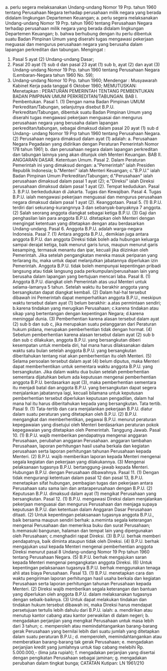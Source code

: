  a. perlu segera melaksanakan Undang-undang Nomor 19 Prp. tahun 1960 tentang Perusahaan Negara terhadap perusahaan milik negara yang berada didalam lingkungan Departemen Keuangan; a. perlu segera melaksanakan Undang-undang Nomor 19 Prp. tahun 1960 tentang Perusahaan Negara terhadap perusahaan milik negara yang berada didalam lingkungan Departemen Keuangan;
b. bahwa berhubung dengan itu perlu dibentuk suatu Badan Pimpinan Umum yang diserahi tugas mengawasi pekerjaan meguasai dan mengurus perusahaan negara yang berusaha dalam lapangan perkreditan dan tabungan. Mengingat :
1. Pasal 5 ayat (2) Undang-undang Dasar;
2. Pasal 20 ayat (1) sub d dan pasal 23 ayat (1) sub b, ayat (2) dan ayat (3) Undang-undang Nomor 19 Prp. tahun 1960 tentang Perusahaan Negara (Lembaran-Negara tahun 1960 No. 59);
3. Undang-undang Nomor 10 Prp. tahun 1960; Mendengar : Musyawarah Kabinet Kerja pada tanggal 6 Oktober 1960;
MEMUTUSKAN:
 Menetapkan : PERATURAN PEMERINTAH TENTANG PEMBENTUKAN BADAN PIMPINAN UMUM PERKREDITAN/TABUNGAN. BAB I. Pembentukan. Pasal 1. (1) Dengan nama Badan Pimpinan UMUM Perkreditan/Tabungan, selanjutnya disebut B.P.U. Perkreditan/Tabungan, dibentuk suatu Badan Pimpinan Umum yang diserahi tugas mengawasi pekerjaan menguasai dan mengurus perusahaan negara yang berusaha dalam lapangan perkreditan/tabungan, sebagai dimaksud dalam pasal 20 ayat (1) sub d Undang- undang Nomor 19 Prp tahun 1960 tentang Perusahaan Negara. (2) Perusahaan negara dimaksud dalam ayat (1) adalah:
a. Perusahaan Negara Pegadaian yang didirikan dengan Peraturan Pemerintah Nomor 178 tahun 1961;
b. dan perusahaan negara dalam lapangan perkreditan dan tabungan lainnya yang akan ditunjuk oleh Menteri Keuangan. BAB II. ANGGARAN DASAR. Ketentuan Umum. Pasal 2. Dalam Peraturan Pemerintah ini yang dimaksud dengan:
a."Pemerintah" ialah Presiden Republik Indonesia;
b."Menteri" ialah Menteri Keuangan;
c."B.P.U." ialah Badan Pimpinan Umum Perkreditan/Tabungan;
d."Perusahaan" ialah perusahaan dimaksud dalam pasal 1 ayat (2);
e."Direksi" ialah Direksi perusahaan dimaksud dalam pasal 1 ayat (2). Tempat kedudukan. Pasal 3. B.P.U. berkedudukan di Jakarta. Tugas dan Kewajiban. Pasal 4. Tugas B.P.U. ialah mengawasi pekerjaan menguasai dan mengurus perusahaan negara dimaksud dalam pasal 1 ayat (2). Keanggotaan. Pasal 5. (1) B.P.U. terdiri dari sekurang-kurangnnya 3 dan sebanyak-banyaknya 7 anggota. (2) Salah seorang anggota diangkat sebagai ketiga B.P.U. (3) Gaji dan penghasilan lain para anggota B.P.U. ditetapkan oleh Menteri dengan mengingat ketentuan yang ditetapkan dengan atau berdasarkan Undang-undang. Pasal 6. Anggota B.P.U. adalah warga-negara Indonesia. Pasal 7. (1) Antara anggota B.P.U., demikian juga antara anggota B.P.U. dan anggota Direksi tidak boleh ada hubungan keluarga sampai derajat ketiga, baik menurut garis lurus, maupun menurut garis kesamping, termasuk menantu dan ipar, kecuali jika diizinkan oleh Pemerintah. Jika setelah pengangkatan mereka masuk periparan yang terlarang itu, maka untuk dapat melanjutkan jabatannya diperlukan izin Pemerintah. Anggota B.P.U. tidak boleh mempunyai kepentingan pribadi langsung atau tidak langsung pada perkumpulan/perusahaan lain yang berusaha dalam lapangan yang bertujuan mencari laba. Pasal 8. (1) Anggota B.P.U. diangkat oleh Pemerintah atas usul Menteri untuk selama-lamanya 5 tahun. Setelah waktu itu berakhir anggota yang bersangkutan dapat diangkat kembali. (2) Dalam hal-hal tersebut dibawah ini Pemerintah dapat memperhatikan anggota B.P.U., meskipun waktu tersebut dalam ayat (1) belum berakhir:
a.atas permintaan sendiri;
b.karena tindakan yang merugikan Perusahaan;
c.karena tindakan atau sikap yang bertentangan dengan kepentingan Negara;
d.karena meninggal dunia. (3) Pemberhentian karena alasan tersebut dalam ayat (2) sub b dan sub c, jika merupakan suatu pelanggaran dari Peraturan hukum pidana, merupakan pemberhentian tidak dengan hormat. (4) Sebelum pemberhentian karena alasan tersebut dalam ayat (2) sub b dan sub c dilakukan, anggota B.P.U. yang bersangkutan diberi kesempatan untuk membela diri, hal mana harus dilaksanakan dalam waktu satu bulan setelah anggota B.P.U. yang bersangkutan diberitahukan tentang niat akan pemberhentian itu oleh Menteri. (5) Selama persoalan tersebut dalam ayat (4) belum diputus, maka Menteri dapat memberhentikan untuk sementara waktu anggota B.P.U. yang bersangkutan. Jika dalam waktu dua bulan setelah pemberhentian sementara dijatuhkan belum ada keputusan mengenai pemberhentian anggota B.P.U. berdasarkan ayat (3), maka pemberhentian sementara itu menjadi batal dan anggota B.P.U. yang bersangkutan dapat segera menjalankan jabatannya lagi, kecuali bilamana untuk keputusan pemberhentian tersebut diperlukan keputusan pengadilan, dalam hal mana hal itu harus diberitahukan kepada yang bersangkutan. Tata tertib. Pasal 9. (1) Tata-tertib dan cara menjalankan pekerjaan B.P.U. diatur dalam suatu peraturan yang ditetapkan oleh B.P.U. (2) B.P.U. mengangkat dan memberhentikan, pegawai B.P.U. menurut peraturan kepegawaian yang disetujui oleh Menteri berdasarkan peraturan pokok kepegawaian yang ditetapkan oleh Pemerintah. Tanggung Jawab. Pasal 10. (1) B.P.U. wajib memberikan pendapatnya mengenai anggaran Perusahaan, perubahan anggaran Perusahaan. anggaran tambahan Perusahaan, laporan perhitungan hasil usaha berkala dan kegiatan perusahaan serta laporan perhitungan tahunan Perusahaan kepada Menteri.
(2) B.P.U. wajib memberikan laporan kepada Menteri mengenai segala kegiatan dan pekerjaan yang dilakukannya. (3) Mengenai pelaksanaan tugasnya B.P.U. bertanggung-jawab kepada Menteri. Hubungan B.P.U. dengan Perusahaan dibawahnya. Pasal 11. (1) Dengan tidak mengurangi ketentuan dalam pasal 12 dan pasal 13, B.P.U. menetapkan sifat hubungan, pembagian tugas dan pekerjaan antara Perusahaan satu sama lain dan antaraperusahaan dengan B.P.U. (2) Keputusan B.P.U. dimaksud dalam ayat (1) mengikat Perusahaan yang bersangkutan. Pasal 12. (1) B.P.U. mengawasi Direksi dalam menjalankan pekerjaan menguasai dan mengurus Perusahaan dan menjaga supaya keputusan B.P.U. dan ketentuan dalam Anggaran Dasar Perusahaan ditaati. (2) Untuk kepentingan pelaksanaan tugasnya anggota B.P.U., baik bersama maupun sendiri berhak:
a.meminta segala keterangan mengenai Perusahaan dan memeriksa buku dan surat Perusahaan;
b.memasuki bangunan, halaman dan tempat lain yang dipergunakan oleh Perusahaan;
c.menghadiri rapat Direksi. (3) B.P.U. berhak memberi pendapatnya, baik diminta ataupun tidak oleh Direksi. (4) B.P.U. berhak mengajukan usul kepada Menteri mengenai pemberhentian anggota Direksi menurut pasal 8 Undang-undang Nomor 19 Prp tahun 1960 tentang Perusahaan Negara. (5) B.P.U. berhak mengajukan saran kepada Menteri mengenai pengangkatan anggota Direksi. (6) Untuk kepentingan pelaksanaan tugasnya B.P.U. berhak menggunakan tenaga ahli atas biaya Perusahaan. Pasal 13. (1) B.P.U. menetapkan cara dan waktu pengiriman laporan perhitungan hasil usaha berkala dan kegiatan Perusahaan serta laporan perhitungan tahunan Perusahaan kepada Menteri. (2) Direksi wajib memberikan segala keterangan dan bantuan yang diperlukan oleh anggota B.P.U. dalam melaksanakan tugasnya dengan sebaik-baiknya. (3) Untuk dapat melakukan tindakan dan tindakan hukum tersebut dibawah ini, maka Direksi harus mendapat persetujuan tertulis lebih dahulu dari B.P.U. ialah:
a. mendirikan atau menutup kantor cabang atau kantor perwakilan di dalam negeri;
b. mengadakan perjanjian yang mengikat Perusahaan untuk masa lebih dari 3 tahun;
c. memperoleh atau memindahtangankan barang-barang gerak Perusahaan yang bernilai lebih dari suatu jumlah yang ditetapkan dalam suatu peraturan B.P.U.;
d. memperoleh, memindahtangankan atau memberatkan barang-barang tak gerak Perusahaan;
e. mengadakan perjanjian kredit yang jumlahnya untuk tiap cabang melebihi Rp.
5.000.000,- (lima juta rupiah);
f. mengadakan perjanjian yang disertai dengan pengikatan Perusahaan sebagai jaminan;
g. mengadakan perubahan dalam tingkat bunga; CATATAN Kutipan: LN 1961/210